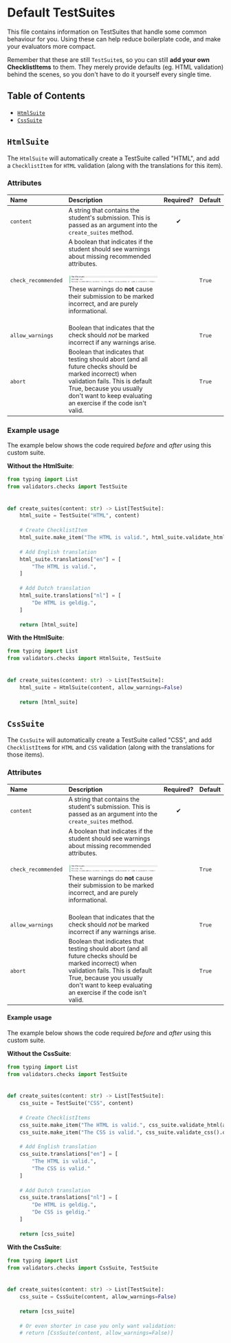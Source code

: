 # Default TestSuites

This file contains information on TestSuites that handle some common behaviour for you. Using these can help reduce boilerplate code, and make your evaluators more compact.

Remember that these are still `TestSuite`s, so you can still **add your own ChecklistItems** to them. They merely provide defaults (eg. HTML validation) behind the scenes, so you don't have to do it yourself every single time.

## Table of Contents

- [`HtmlSuite`](#htmlsuite)
- [`CssSuite`](#csssuite)

## `HtmlSuite`

The `HtmlSuite` will automatically create a TestSuite called "HTML", and add a `ChecklistItem` for `HTML` validation (along with the translations for this item).

### Attributes

| Name | Description | Required? | Default |
|:-----|:------------|:---------:|:--------|
| `content` | A string that contains the student's submission. This is passed as an argument into the `create_suites` method. |  ✔  |  |
| `check_recommended` | <a id="check-recommended-image"/> A boolean that indicates if the student should see warnings about missing recommended attributes.<br /><br /><img src="../media/warnings-dodona.png" alt="image: warnings on Dodona."> These warnings do **not** cause their submission to be marked incorrect, and are purely informational.<br /><br /> | | `True` |
| `allow_warnings` | Boolean that indicates that the check should *not* be marked incorrect if any warnings arise. |  | `True` |
| `abort` | Boolean that indicates that testing should abort (and all future checks should be marked incorrect) when validation fails. This is default True, because you usually don't want to keep evaluating an exercise if the code isn't valid. |  | `True` |

### Example usage

The example below shows the code required *before* and *after* using this custom suite.

**Without the HtmlSuite**:

```python
from typing import List
from validators.checks import TestSuite


def create_suites(content: str) -> List[TestSuite]:
    html_suite = TestSuite("HTML", content)
    
    # Create ChecklistItem
    html_suite.make_item("The HTML is valid.", html_suite.validate_html(allow_warnings=False).or_abort())
    
    # Add English translation
    html_suite.translations["en"] = [
        "The HTML is valid.",
    ]
    
    # Add Dutch translation
    html_suite.translations["nl"] = [
        "De HTML is geldig.",
    ]
    
    return [html_suite]
```

**With the HtmlSuite**:

```python
from typing import List
from validators.checks import HtmlSuite, TestSuite


def create_suites(content: str) -> List[TestSuite]:
    html_suite = HtmlSuite(content, allow_warnings=False)

    return [html_suite]
```

## `CssSuite`

The `CssSuite` will automatically create a TestSuite called "CSS", and add `ChecklistItem`s for `HTML` and `CSS` validation (along with the translations for those items).

### Attributes

| Name | Description | Required? | Default |
|:-----|:------------|:---------:|:--------|
| `content` | A string that contains the student's submission. This is passed as an argument into the `create_suites` method. |  ✔  |  |
| `check_recommended` | <a id="check-recommended-image"/> A boolean that indicates if the student should see warnings about missing recommended attributes.<br /><br /><img src="../media/warnings-dodona.png" alt="image: warnings on Dodona."> These warnings do **not** cause their submission to be marked incorrect, and are purely informational.<br /><br /> | | `True` |
| `allow_warnings` | Boolean that indicates that the check should *not* be marked incorrect if any warnings arise. |  | `True` |
| `abort` | Boolean that indicates that testing should abort (and all future checks should be marked incorrect) when validation fails. This is default True, because you usually don't want to keep evaluating an exercise if the code isn't valid. |  | `True` |

#### Example usage

The example below shows the code required *before* and *after* using this custom suite.

**Without the CssSuite**:

```python
from typing import List
from validators.checks import TestSuite


def create_suites(content: str) -> List[TestSuite]:
    css_suite = TestSuite("CSS", content)
    
    # Create ChecklistItems
    css_suite.make_item("The HTML is valid.", css_suite.validate_html(allow_warnings=False).or_abort())
    css_suite.make_item("The CSS is valid.", css_suite.validate_css().or_abort())
    
    # Add English translation
    css_suite.translations["en"] = [
        "The HTML is valid.",
        "The CSS is valid."
    ]
    
    # Add Dutch translation
    css_suite.translations["nl"] = [
        "De HTML is geldig.",
        "De CSS is geldig."
    ]
    
    return [css_suite]
```

**With the CssSuite**:

```python
from typing import List
from validators.checks import CssSuite, TestSuite


def create_suites(content: str) -> List[TestSuite]:
    css_suite = CssSuite(content, allow_warnings=False)

    return [css_suite]

    # Or even shorter in case you only want validation:
    # return [CssSuite(content, allow_warnings=False)]
```
